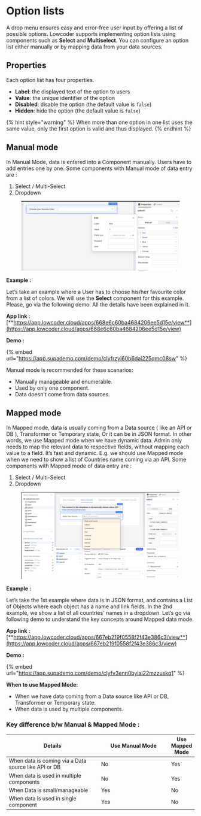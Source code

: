 # Option lists

A drop menu ensures easy and error-free user input by offering a list of possible options. Lowcoder supports implementing option lists using components such as **Select** and **Multiselect**. You can configure an option list either manually or by mapping data from your data sources.

## Properties

Each option list has four properties.

* **Label**: the displayed text of the option to users
* **Value**: the unique identifier of the option
* **Disabled**: disable the option (the default value is `false`)
* **Hidden**: hide the option (the default value is `false`)

{% hint style="warning" %}
When more than one option in one list uses the same value, only the first option is valid and thus displayed.
{% endhint %}

## Manual mode

In Manual Mode, data is entered into a Component manually. Users have to add entries one by one. Some components with Manual mode of data entry are :

1. Select / Multi-Select
2. Dropdown

<figure><img src="../../.gitbook/assets/image.png" alt=""><figcaption></figcaption></figure>

**Example :**

Let’s take an example where a User has to choose his/her favourite color from a list of colors. We will use the **Select** component for this example. Please, go via the following demo. All the details have been explained in it.

**App link :** [**https://app.lowcoder.cloud/apps/668e6c60ba4684206ee5d15e/view**](https://app.lowcoder.cloud/apps/668e6c60ba4684206ee5d15e/view)

**Demo :**&#x20;

{% embed url="https://app.supademo.com/demo/clyfrzyi60b6dai225qmc08sw" %}

Manual mode is recommended for these scenarios:

* Manually manageable and enumerable.
* Used by only one component.
* Data doesn't come from data sources.

## Mapped mode

In Mapped mode, data is usually coming from a Data source ( like an API or DB ), Transformer or Temporary state, Or it can be in JSON format. In other words, we use Mapped mode when we have dynamic data. Admin only needs to map the relevant data to respective fields, without mapping each value to a field. It’s fast and dynamic. E.g. we should use Mapped mode when we need to show a list of Countries name coming via an API. Some components with Mapped mode of data entry are :

1. Select / Multi-Select
2. Dropdown

<figure><img src="../../.gitbook/assets/image (1).png" alt=""><figcaption></figcaption></figure>

**Example :**

Let’s take the 1st example where data is in JSON format, and contains a List of Objects where each object has a name and link fields. In the 2nd example, we show a list of all countries' names in a dropdown. Let’s go via following demo to understand the key concepts around Mapped data mode.

**App link :** [**https://app.lowcoder.cloud/apps/667eb219f0558f2f43e386c3/view**](https://app.lowcoder.cloud/apps/667eb219f0558f2f43e386c3/view)

**Demo :**&#x20;

{% embed url="https://app.supademo.com/demo/clyfv3enn0byiai22mzzuskq1" %}

**When to use Mapped Mode:**

* When we have data coming from a Data source like API or DB, Transformer or Temporary state.
* When data is used by multiple components.

### Key difference b/w Manual & Mapped Mode : <a href="#howd0cosepq3" id="howd0cosepq3"></a>



<table><thead><tr><th width="270">Details</th><th width="214">Use Manual Mode</th><th>Use Mapped Mode</th></tr></thead><tbody><tr><td>When data is coming via a Data source like API or DB</td><td>No</td><td>Yes</td></tr><tr><td>When data is used in multiple components</td><td>No</td><td>Yes</td></tr><tr><td>When Data is small/manageable</td><td>Yes</td><td>No</td></tr><tr><td>When data is used in single component</td><td>Yes</td><td>No</td></tr></tbody></table>
